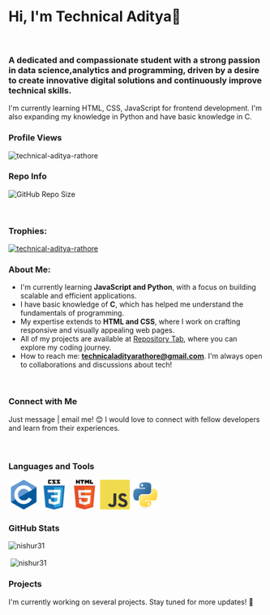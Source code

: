 
# Hi, I'm Technical Aditya👋
<br>

### A dedicated and compassionate  student with a strong passion in data science,analytics and programming, driven by a desire to create innovative digital solutions and continuously improve technical skills.

<div  style="background-color: transperant; display:inline-flex; flex-direction:row; justify-content:space-between; align-items:center;">I'm currently learning HTML, CSS, JavaScript for frontend development. I'm also expanding my knowledge in Python and have basic knowledge in C.</div>
<br>


### Profile Views

<div style="background-color: transperant; display: inline-flex; flex-direction:row; justify-content:space-between; align-items:center;"> <img src="https://komarev.com/ghpvc/?username=technical-aditya-rathore&label=Profile%20views&color=blue&style=plastic" alt="technical-aditya-rathore" /> </div> 
<br>



### Repo Info

![GitHub Repo Size](https://img.shields.io/github/repo-size/technical-aditya-rathore/technical-aditya-rathore)

<br>

### Trophies:

<div style="background-color: transperant; display: inline-flex; flex-direction:row; justify-content:space-between; align-items:center;"> <a href="https://github.com/ryo-ma/github-profile-trophy"><img src="https://github-profile-trophy.vercel.app/?username=technical-aditya-rathore&theme=algolia&no-bg=true" alt="technical-aditya-rathore" /></a> </div>

<br>

### About Me:

* I'm currently learning **JavaScript and Python**, with a focus on building scalable and efficient applications.
* I have basic knowledge of **C**, which has helped me understand the fundamentals of programming.
* My expertise extends to **HTML and CSS**, where I work on crafting responsive and visually appealing web pages.
* All of my projects are available at  [Repository Tab](https://github.com/technical-aditya-rathore?tab=repositories), where you can explore my coding journey.
* How to reach me: **technicaladityarathore@gmail.com**. I'm always open to collaborations and discussions about tech! 
<br>


### Connect with Me

<div  style="background-color: transperant; display:inline-flex; flex-direction:row; justify-content:space-between; align-items:center;">Just message | email me! 😊  I would love to connect with fellow developers and learn from their experiences.</div>
<br>
<br>
<br>

### Languages and Tools

<div  style="background-color: transperant; display:inline-flex; flex-direction:row; justify-content:space-between; align-items:center;">
  <div><a href="https://www.cprogramming.com/" target="_blank" rel="noreferrer"> <img src="https://raw.githubusercontent.com/devicons/devicon/master/icons/c/c-original.svg" alt="c" width="60" width="60"/> </a></div>
  <div><a href="https://www.w3schools.com/css/" target="_blank" rel="noreferrer"> <img src="https://raw.githubusercontent.com/devicons/devicon/master/icons/css3/css3-original-wordmark.svg" alt="css3" width="60" width="60"/> </a></div>
  <div><a href="https://www.w3.org/html/" target="_blank" rel="noreferrer"> <img src="https://raw.githubusercontent.com/devicons/devicon/master/icons/html5/html5-original-wordmark.svg" alt="html5" width="60" width="60"/> </a></div>
  <div><a href="https://developer.mozilla.org/en-US/docs/Web/JavaScript" target="_blank" rel="noreferrer"> <img src="https://raw.githubusercontent.com/devicons/devicon/master/icons/javascript/javascript-original.svg" alt="javascript" width="60" width="60"/> </a></div>
  <div><a href="https://www.python.org" target="_blank" rel="noreferrer"> <img src="https://raw.githubusercontent.com/devicons/devicon/master/icons/python/python-original.svg" alt="python" width="60" width="60"/> </a></div>
  
</div>
<br>



### GitHub Stats

<div  style="background-color: transperant; display:inline-flex; flex-direction:row; justify-content:space-between; align-items:center;"><img align="left" src="https://github-readme-stats.vercel.app/api/top-langs?username=technical-aditya-rathore&show_icons=true&locale=en&layout=compact" alt="nishur31" /></div>
<br>
<br>
<div  style="background-color: transperant; display:inline-flex; flex-direction:row; justify-content:space-between; align-items:center;">&nbsp;<img align="center" src="https://github-readme-stats.vercel.app/api?username=technical-aditya-rathore&show_icons=true&locale=en" alt="nishur31" /></div>
<br>

### Projects
<div  style="background-color: transperant; display:inline-flex; flex-direction:row; justify-content:space-between; align-items:center;">
I'm currently working on several projects.</div>
<div  style="background-color: transperant; display:inline-flex; flex-direction:row; justify-content:space-between; align-items:center;">Stay tuned for more updates! 🚀</div>
